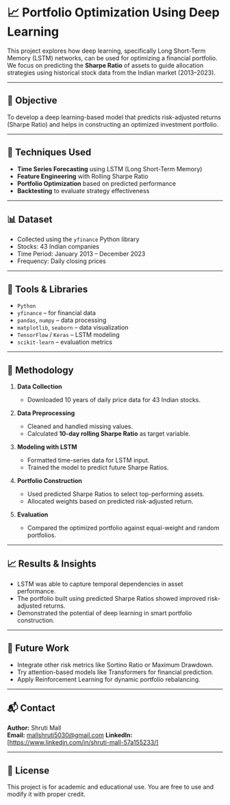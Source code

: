 # 📈 Portfolio Optimization Using Deep Learning

This project explores how deep learning, specifically Long Short-Term Memory (LSTM) networks, can be used for optimizing a financial portfolio. We focus on predicting the **Sharpe Ratio** of assets to guide allocation strategies using historical stock data from the Indian market (2013–2023).

---

## 📌 Objective

To develop a deep learning-based model that predicts risk-adjusted returns (Sharpe Ratio) and helps in constructing an optimized investment portfolio.

---

## 🧠 Techniques Used

- **Time Series Forecasting** using LSTM (Long Short-Term Memory)
- **Feature Engineering** with Rolling Sharpe Ratio
- **Portfolio Optimization** based on predicted performance
- **Backtesting** to evaluate strategy effectiveness

---

## 📊 Dataset

- Collected using the `yfinance` Python library
- Stocks: 43 Indian companies
- Time Period: January 2013 – December 2023
- Frequency: Daily closing prices

---

## 🔧 Tools & Libraries

- `Python`  
- `yfinance` – for financial data  
- `pandas`, `numpy` – data processing  
- `matplotlib`, `seaborn` – data visualization  
- `TensorFlow` / `Keras` – LSTM modeling  
- `scikit-learn` – evaluation metrics

---

## 🧮 Methodology

1. **Data Collection**  
   - Downloaded 10 years of daily price data for 43 Indian stocks.

2. **Data Preprocessing**  
   - Cleaned and handled missing values.
   - Calculated **10-day rolling Sharpe Ratio** as target variable.

3. **Modeling with LSTM**  
   - Formatted time-series data for LSTM input.
   - Trained the model to predict future Sharpe Ratios.

4. **Portfolio Construction**  
   - Used predicted Sharpe Ratios to select top-performing assets.
   - Allocated weights based on predicted risk-adjusted return.

5. **Evaluation**  
   - Compared the optimized portfolio against equal-weight and random portfolios.

---

## 📈 Results & Insights

- LSTM was able to capture temporal dependencies in asset performance.
- The portfolio built using predicted Sharpe Ratios showed improved risk-adjusted returns.
- Demonstrated the potential of deep learning in smart portfolio construction.

---

## 📝 Future Work

- Integrate other risk metrics like Sortino Ratio or Maximum Drawdown.
- Try attention-based models like Transformers for financial prediction.
- Apply Reinforcement Learning for dynamic portfolio rebalancing.

---

## 📬 Contact

**Author:** Shruti Mall  
**Email:** mallshruti5030@gmail.com 
**LinkedIn:** [https://www.linkedin.com/in/shruti-mall-57a155233/]  

---

## 📄 License

This project is for academic and educational use. You are free to use and modify it with proper credit.
